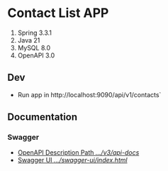 # Contact List APP

1. Spring 3.3.1
2. Java 21
3. MySQL 8.0
4. OpenAPI 3.0

## Dev

- Run app in http://localhost:9090/api/v1/contacts`

## Documentation

### Swagger

* [OpenAPI Description Path _.../v3/api-docs_](http://localhost:9090/api/v3/api-docs)
* [Swagger UI _.../swagger-ui/index.html_](http://localhost:9090/api/swagger-ui/index.html)
